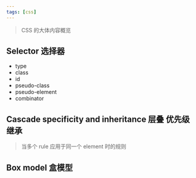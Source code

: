 ```yaml
---
tags: [css]
---
```


> CSS 的大体内容概览

## Selector 选择器

- type
- class
- id
- pseudo-class
- pseudo-element
- combinator

## Cascade specificity and inheritance 层叠 优先级 继承

> 当多个 rule 应用于同一个 element 时的规则

## Box model 盒模型
